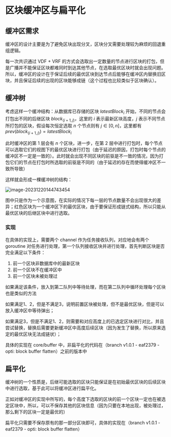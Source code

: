 # 区块缓冲区与扁平化

## 缓冲区需求

缓冲区的设计主要是为了避免区块出现分叉，区块分叉需要处理较为麻烦的回退重组逻辑。

每一次共识通过 VDF + VRF 的方式会选取出一定数量的节点进行区块的打包，但是广播并不能保证区块都难同时到达其他节点，在选取最优区块时就会出现问题。所以，缓冲区的设计在于保证后续的最优区块到达节点后能够在缓冲区内替换旧区块，并且保证后续的出现的区块能够成链（这个过程也比较类似于区块确认）。

## 缓冲树

考虑这样一个缓冲结构：从数据库已存储的区块 $latestBlock_i$ 开始，不同的节点会打包出不同的后继区块 $block_{(i + 1, j)}$，这里的 $i$ 表示最新区块高度，$j$ 表示不同节点所打包的区块，假设每次恒定选取 $n$ 个节点则有 $j \in [0, n]$，这里都有 $prev(block_{(i + 1, j)}) = latestBlock_i$

此时缓冲区的第 1 层会有 $n$ 个区块，进一步，在第 2 层中进行打包时，每个节点可以选取它们的视图下的最优区块进行打包（由于延迟的原因，打包时每个节点的缓冲区不一定是一致的）。此时就会出现不同区块的前驱是不一致的情况，因为打包它们的节点在打包时所选取的前驱是不同的（由于延迟的存在而使得缓冲区不一致所导致）

这样就会形成一棵缓冲树的结构：

![image-20231220144743454](./assets/image-20231220144743454.png)

图中只是作为一个示意图，在实际的情况下每一层的节点数量不会出现很大的差异；红色区块为一个缓冲区下的最优区块，由于要保证形成链式结构，所以只能从最优区块的后继区块中进行选取。

### 实现

在具体的实现上，需要两个 channel 作为任务接收队列，对应地会有两个 goroutine 对任务进行处理，第一个队列接收区块并进行处理，首先判断区块是否完全满足以下条件：

1. 前一个区块非数据库中的最新区块
2. 前一个区块不在缓冲区中
3. 前一个区块未被处理过

如果满足该条件，放入到第二队列中等待处理，而在第二队列中循环处理每个区块也是类似的方法

如果满足1、2，但是不满足3，说明前置区块被处理，但不是最优区块，但是可以放入缓冲区中等待弹出；

如果满足3，但是不满足1、2，则需要和对应高度上的已选定区块进行对比，并且尝试替换，替换后需要更新缓冲区中高度后续区块（因为发生了替换，所以原来选定的最优区块无法成链状）；

具体的实现在 core/buffer 中，非扁平化的代码在（branch v1.0.1 - eaf2379 - opti: block buffer flatten）之前的版本中

## 扁平化

缓冲树的一个性质是，后继可能选取的区块只能保证是在初始最优区块的后续区块中进行选取，基于此可以将缓冲区进行扁平化。

正如对缓冲区的实现中所写的，每个高度下选取的区块的前一个区块一定也在被选定区块中，所以，可以不保存其他的区块信息（因为只要在本地出现，被处理过，那么剩下的区块一定是最优的）

扁平化只需要不保存原有的那一部分区块即可，具体的实现在（branch v1.0.1 - eaf2379 - opti: block buffer flatten）
